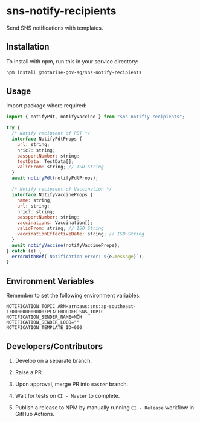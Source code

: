 # sns-notify-recipients

Send SNS notifications with templates.

## Installation

To install with npm, run this in your service directory:

```bash
npm install @notarise-gov-sg/sns-notify-recipients
```

## Usage

Import package where required:

```javascript
import { notifyPdt, notifyVaccine } from "sns-notifiy-recipients";

try {
  /* Notify recipient of PDT */
  interface NotifyPdtProps {
    url: string;
    nric?: string;
    passportNumber: string;
    testData: TestData[];
    validFrom: string; // ISO String
  }
  await notifyPdt(notifyPdtProps);

  /* Notify recipient of Vaccination */
  interface NotifyVaccineProps {
    name: string;
    url: string;
    nric?: string;
    passportNumber: string;
    vaccinations: Vaccination[];
    validFrom: string; // ISO String
    vaccinationEffectiveDate: string; // ISO String
  }
  await notifyVaccine(notifyVaccineProps);
} catch (e) {
  errorWithRef(`Notification error: ${e.message}`);
}
```

## Environment Variables

Remember to set the following environment variables:

```text
NOTIFICATION_TOPIC_ARN=arn:aws:sns:ap-southeast-1:000000000000:PLACEHOLDER_SNS_TOPIC
NOTIFICATION_SENDER_NAME=MOH
NOTIFICATION_SENDER_LOGO=""
NOTIFICATION_TEMPLATE_ID=000
```

## Developers/Contributors

1. Develop on a separate branch.

2. Raise a PR.

3. Upon approval, merge PR into `master` branch.

4. Wait for tests on `CI - Master` to complete.

5. Publish a release to NPM by manually running `CI - Release` workflow in GitHub Actions.
